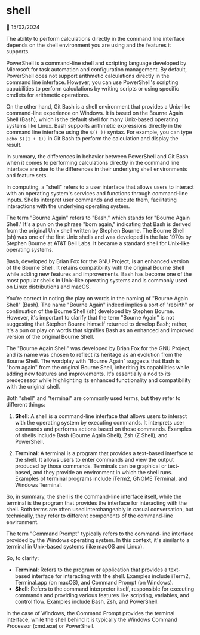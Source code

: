 # shell

📅 15/02/2024

The ability to perform calculations directly in the command line interface depends on the shell environment you are using and the features it supports.

PowerShell is a command-line shell and scripting language developed by Microsoft for task automation and configuration management. By default, PowerShell does not support arithmetic calculations directly in the command line interface. However, you can use PowerShell's scripting capabilities to perform calculations by writing scripts or using specific cmdlets for arithmetic operations.

On the other hand, Git Bash is a shell environment that provides a Unix-like command-line experience on Windows. It is based on the Bourne Again Shell (Bash), which is the default shell for many Unix-based operating systems like Linux. Bash supports arithmetic expressions directly in the command line interface using the `$(( ))` syntax. For example, you can type `echo $((1 + 1))` in Git Bash to perform the calculation and display the result.

In summary, the differences in behavior between PowerShell and Git Bash when it comes to performing calculations directly in the command line interface are due to the differences in their underlying shell environments and feature sets.

In computing, a "shell" refers to a user interface that allows users to interact with an operating system's services and functions through command-line inputs. Shells interpret user commands and execute them, facilitating interactions with the underlying operating system.

The term "Bourne Again" refers to "Bash," which stands for "Bourne Again Shell." It's a pun on the phrase "born again," indicating that Bash is derived from the original Unix shell written by Stephen Bourne. The Bourne Shell (sh) was one of the first Unix shells and was developed in the late 1970s by Stephen Bourne at AT&T Bell Labs. It became a standard shell for Unix-like operating systems.

Bash, developed by Brian Fox for the GNU Project, is an enhanced version of the Bourne Shell. It retains compatibility with the original Bourne Shell while adding new features and improvements. Bash has become one of the most popular shells in Unix-like operating systems and is commonly used on Linux distributions and macOS.

You're correct in noting the play on words in the naming of "Bourne Again Shell" (Bash). The name "Bourne Again" indeed implies a sort of "rebirth" or continuation of the Bourne Shell (sh) developed by Stephen Bourne. However, it's important to clarify that the term "Bourne Again" is not suggesting that Stephen Bourne himself returned to develop Bash; rather, it's a pun or play on words that signifies Bash as an enhanced and improved version of the original Bourne Shell.

The "Bourne Again Shell" was developed by Brian Fox for the GNU Project, and its name was chosen to reflect its heritage as an evolution from the Bourne Shell. The wordplay with "Bourne Again" suggests that Bash is "born again" from the original Bourne Shell, inheriting its capabilities while adding new features and improvements. It's essentially a nod to its predecessor while highlighting its enhanced functionality and compatibility with the original shell.

Both "shell" and "terminal" are commonly used terms, but they refer to different things:

1. **Shell**: A shell is a command-line interface that allows users to interact with the operating system by executing commands. It interprets user commands and performs actions based on those commands. Examples of shells include Bash (Bourne Again Shell), Zsh (Z Shell), and PowerShell.

2. **Terminal**: A terminal is a program that provides a text-based interface to the shell. It allows users to enter commands and view the output produced by those commands. Terminals can be graphical or text-based, and they provide an environment in which the shell runs. Examples of terminal programs include iTerm2, GNOME Terminal, and Windows Terminal.

So, in summary, the shell is the command-line interface itself, while the terminal is the program that provides the interface for interacting with the shell. Both terms are often used interchangeably in casual conversation, but technically, they refer to different components of the command-line environment.

The term "Command Prompt" typically refers to the command-line interface provided by the Windows operating system. In this context, it's similar to a terminal in Unix-based systems (like macOS and Linux). 

So, to clarify:
- **Terminal**: Refers to the program or application that provides a text-based interface for interacting with the shell. Examples include iTerm2, Terminal.app (on macOS), and Command Prompt (on Windows).
- **Shell**: Refers to the command interpreter itself, responsible for executing commands and providing various features like scripting, variables, and control flow. Examples include Bash, Zsh, and PowerShell.
   
In the case of Windows, the Command Prompt provides the terminal interface, while the shell behind it is typically the Windows Command Processor (cmd.exe) or PowerShell.


